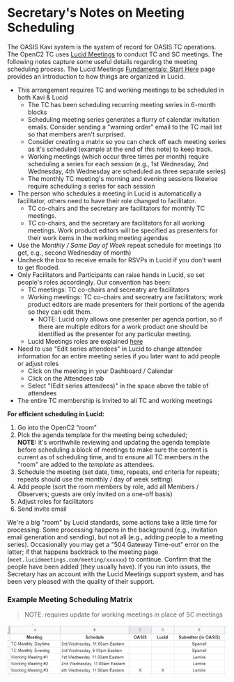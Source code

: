 # Secretary's Notes on Meeting Scheduling

The OASIS Kavi system is the system of record for OASIS TC
operations. The OpenC2 TC uses [Lucid
Meetings](https://meet.lucidmeetings.com/) to conduct TC and SC
meetings. The following notes capture some useful details
regarding the meeting scheduling process. The Lucid Meetings
[Fundamentals: Start
Here](http://support.lucidmeetings.com/support/solutions/folders/16000049332)
page provides an introduction to how things are organized in
Lucid.

* This arrangement requires TC and working meetings to be
  scheduled in both Kavi & Lucid
  * The TC has been scheduling recurring meeting series in
    6-month blocks
  * Scheduling meeting series generates a flurry of calendar
    invitation emails. Consider sending a "warning order" email
    to the TC mail list so that members aren't surprised.
  * Consider creating a matrix so you can check off each meeting
    series as it's scheduled (example at the end of this note) to
    keep track.
  * Working meetings (which occur three times per month) require
    scheduling a series for each session (e.g., 1st Wednesday,
    2nd Wednesday, 4th Wednesday are scheduled as three separate
    series)
  * The monthly TC meeting's morning and evening sessions
    likewise require scheduling a series for each session
* The person who schedules a meeting in Lucid is automatically a
  facilitator, others need to have their role changed to
  facilitator.
  * TC co-chairs and the secretary are facilitators for monthly
    TC meetings.
  * TC co-chairs, and the secretary are facilitators for all
    working meetings. Work product editors will be specified as
    presenters for their work items in the working meeting
    agendas
* Use the _Monthly / Same Day of Week_ repeat schedule for
  meetings (to get, e.g., second Wednesday of month)
* Uncheck the box to receive emails for RSVPs in Lucid if you
  don't want to get flooded.
* Only Facilitators and Participants can raise hands in Lucid, so
  set people's roles accordingly. Our convention has been:
  * TC meetings: TC co-chairs and secreatry are facilitators
  * Working meetings: TC co-chairs and secreatry are
    facilitators; work product editors are made presenters for
    their portions of the agenda so they can edit them.  
    * NOTE: Lucid only allows one presenter per agenda portion,
      so if there are multiple editors for a work product one
      should be identified as the presenter for any particular
      meeting.
  * Lucid Meetings roles are explained
    [here](http://support.lucidmeetings.com/support/solutions/articles/16000013446-roles-and-permissions-who-can-do-what-in-lucid)
* Need to use "Edit series attendees" in Lucid to change attendee
  information for an entire meeting series if you later want to
  add people or adjust roles
  * Click on the meeting in your Dashboard / Calendar
  * Click on the Attendees tab
  * Select "(Edit series attendees)" in the space above the table
    of attendees
* The entire TC membership is invited to all TC and working
  meetings


**For efficient scheduling in Lucid:**
1. Go into the OpenC2 "room"
1. Pick the agenda template for the meeting being scheduled;<br>
   **NOTE:** it's worthwhile reviewing and updating the agenda
   template before scheduling a block of meetings to make sure
   the content is current as of scheduling time, and to ensure
   all TC members in the "room" are added to the _template_ as
   attendees.
1. Schedule the meeting (set date, time, repeats, end criteria
   for repeats; repeats should use the monthly / day of week
   setting)
1. Add people (sort the room members by role, add all Members /
   Observers; guests are only invited on a one-off basis)
1. Adjust roles for facilitators
1. Send invite email

We're a big "room" by Lucid standards, some actions take a little
time for processing. Some processing happens in the background
(e.g., invitation email generation and sending), but not all
(e.g., adding people to a meeting series). Occasionally you may
get a "504 Gateway Time-out" error on the latter; if that happens
backtrack to the meeting page
(`meet.lucidmeetings.com/meeting/xxxxxx`) to continue. Confirm
that the people have been added (they usually have). If you run
into issues, the Secretary has an account with the Lucid Meetings
support system, and has been very pleased with the quality of
their support. 

### Example Meeting Scheduling Matrix
> NOTE: requires update for working meetings in place of SC
> meetings
> 
![Example Scheduling Grid](/images/scheduling-grid.jpg)
